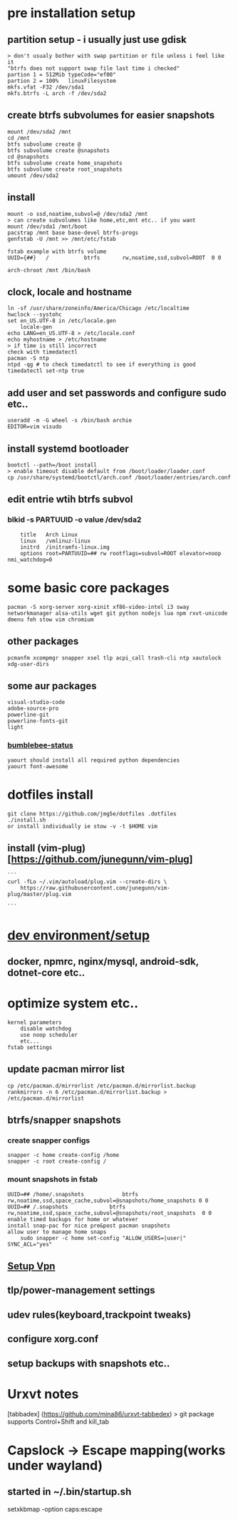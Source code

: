 <!-- ===fresh install setup notes=== -->
# pre installation setup
##  partition setup - i usually just use gdisk
    > don't usualy bother with swap partition or file unless i feel like it
    "btrfs does not support swap file last time i checked"
    partion 1 = 512Mib typeCode="ef00"
    partion 2 = 100%   linuxFilesystem
    mkfs.vfat -F32 /dev/sda1
    mkfs.btrfs -L arch -f /dev/sda2
## create btrfs subvolumes for easier snapshots
    mount /dev/sda2 /mnt
    cd /mnt
    btfs subvolume create @
    btfs subvolume create @snapshots
    cd @snapshots
    btfs subvolume create home_snapshots
    btfs subvolume create root_snapshots
    umount /dev/sda2
## install
    mount -o ssd,noatime,subvol=@ /dev/sda2 /mnt
    > can create subvolumes like home,etc,mnt etc.. if you want
    mount /dev/sda1 /mnt/boot
    pacstrap /mnt base base-devel btrfs-progs
    genfstab -U /mnt >> /mnt/etc/fstab

    fstab example with btrfs volume
    UUID={##}	/         	btrfs     	rw,noatime,ssd,subvol=ROOT	0 0

    arch-chroot /mnt /bin/bash
## clock, locale and hostname
    ln -sf /usr/share/zoneinfo/America/Chicago /etc/localtime
    hwclock --systohc
    set en_US.UTF-8 in /etc/locale.gen
        locale-gen
    echo LANG=en_US.UTF-8 > /etc/locale.conf
    echo myhostname > /etc/hostname
    > if time is still incorrect 
    check with timedatectl
    pacman -S ntp
    ntpd -qg # to check timedatctl to see if everything is good
    timedatectl set-ntp true

## add user and set passwords and configure sudo etc..
    useradd -m -G wheel -s /bin/bash archie
    EDITOR=vim visudo

## install systemd bootloader
    bootctl --path=/boot install
    > enable timeout disable default from /boot/loader/loader.conf
    cp /usr/share/systemd/bootctl/arch.conf /boot/loader/entries/arch.conf
## edit entrie wtih btrfs subvol
### blkid -s PARTUUID -o value /dev/sda2 
```
    title   Arch Linux
    linux   /vmlinuz-linux
    initrd  /initramfs-linux.img
    options root=PARTUUID=## rw rootflags=subvol=ROOT elevator=noop nmi_watchdog=0
```
# some basic core packages
    pacman -S xorg-server xorg-xinit xf86-video-intel i3 sway networkmanager alsa-utils wget git python nodejs lua npm rxvt-unicode dmenu feh stow vim chromium 
## other packages
    pcmanfm xcompmgr snapper xsel tlp acpi_call trash-cli ntp xautolock xdg-user-dirs
## some aur packages 
    visual-studio-code
    adobe-source-pro 
    powerline-git
    powerline-fonts-git
    light
### [bumblebee-status](https://github.com/tobi-wan-kenobi/bumblebee-status)
    yaourt should install all required python dependencies
    yaourt font-awesome
    
# dotfiles install
    git clone https://github.com/jmg5e/dotfiles .dotfiles
    ./install.sh 
    or install individually ie stow -v -t $HOME vim


## install (vim-plug)[https://github.com/junegunn/vim-plug]
    ```
    curl -fLo ~/.vim/autoload/plug.vim --create-dirs \
        https://raw.githubusercontent.com/junegunn/vim-plug/master/plug.vim

    ```

# [ dev environment/setup ](dev-setup.md)
## docker, npmrc, nginx/mysql, android-sdk, dotnet-core etc..

# optimize system etc..
    kernel parameters
        disable watchdog
        use noop scheduler
        etc...
    fstab settings
## update pacman mirror list
    cp /etc/pacman.d/mirrorlist /etc/pacman.d/mirrorlist.backup
    rankmirrors -n 6 /etc/pacman.d/mirrorlist.backup > /etc/pacman.d/mirrorlist
## btrfs/snapper snapshots  
### create snapper configs
    snapper -c home create-config /home
    snapper -c root create-config /
### mount snapshots in fstab
    UUID=##	/home/.snapshots         	btrfs     	rw,noatime,ssd,space_cache,subvol=@snapshots/home_snapshots	0 0
    UUID=##	/.snapshots         	btrfs     	rw,noatime,ssd,space_cache,subvol=@snapshots/root_snapshots	 0 0
    enable timed backups for home or whatever
    install snap-pac for nice pre&post pacman snapshots
    allow user to manage home snaps
        sudo snapper -c home set-config "ALLOW_USERS=|user|" SYNC_ACL="yes"
## [Setup Vpn](https://wiki.archlinux.org/index.php/Private_Internet_Access_VPN)


## tlp/power-management settings
## udev rules(keyboard,trackpoint tweaks)
## configure xorg.conf
## setup backups with snapshots etc..

# Urxvt notes
 [tabbadex] (https://github.com/mina86/urxvt-tabbedex)
    > git package supports Control+Shift and kill_tab

# Capslock -> Escape mapping(works under wayland)
## started in ~/.bin/startup.sh
  setxkbmap -option caps:escape
